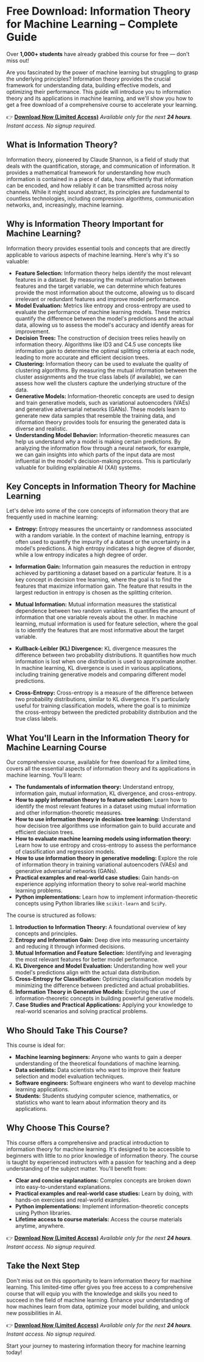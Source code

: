 # Free Download: Information Theory for Machine Learning – Complete Guide

Over **1,000+ students** have already grabbed this course for free — don’t miss out!

Are you fascinated by the power of machine learning but struggling to grasp the underlying principles?  Information theory provides the crucial framework for understanding data, building effective models, and optimizing their performance.  This guide will introduce you to information theory and its applications in machine learning, and we'll show you how to get a free download of a comprehensive course to accelerate your learning.

👉 [**Download Now (Limited Access)**](https://udemywork.com/information-theory-for-machine-learning)
_Available only for the next **24 hours**. Instant access. No signup required._

## What is Information Theory?

Information theory, pioneered by Claude Shannon, is a field of study that deals with the quantification, storage, and communication of information. It provides a mathematical framework for understanding how much information is contained in a piece of data, how efficiently that information can be encoded, and how reliably it can be transmitted across noisy channels. While it might sound abstract, its principles are fundamental to countless technologies, including compression algorithms, communication networks, and, increasingly, machine learning.

## Why is Information Theory Important for Machine Learning?

Information theory provides essential tools and concepts that are directly applicable to various aspects of machine learning. Here's why it's so valuable:

*   **Feature Selection:** Information theory helps identify the most relevant features in a dataset. By measuring the mutual information between features and the target variable, we can determine which features provide the most information about the outcome, allowing us to discard irrelevant or redundant features and improve model performance.
*   **Model Evaluation:** Metrics like entropy and cross-entropy are used to evaluate the performance of machine learning models. These metrics quantify the difference between the model's predictions and the actual data, allowing us to assess the model's accuracy and identify areas for improvement.
*   **Decision Trees:** The construction of decision trees relies heavily on information theory. Algorithms like ID3 and C4.5 use concepts like information gain to determine the optimal splitting criteria at each node, leading to more accurate and efficient decision trees.
*   **Clustering:** Information theory can be used to evaluate the quality of clustering algorithms. By measuring the mutual information between the cluster assignments and the true class labels (if available), we can assess how well the clusters capture the underlying structure of the data.
*   **Generative Models:** Information-theoretic concepts are used to design and train generative models, such as variational autoencoders (VAEs) and generative adversarial networks (GANs). These models learn to generate new data samples that resemble the training data, and information theory provides tools for ensuring the generated data is diverse and realistic.
*   **Understanding Model Behavior:**  Information-theoretic measures can help us understand *why* a model is making certain predictions.  By analyzing the information flow through a neural network, for example, we can gain insights into which parts of the input data are most influential in the model's decision-making process. This is particularly valuable for building explainable AI (XAI) systems.

## Key Concepts in Information Theory for Machine Learning

Let's delve into some of the core concepts of information theory that are frequently used in machine learning:

*   **Entropy:** Entropy measures the uncertainty or randomness associated with a random variable. In the context of machine learning, entropy is often used to quantify the impurity of a dataset or the uncertainty in a model's predictions.  A high entropy indicates a high degree of disorder, while a low entropy indicates a high degree of order.

*   **Information Gain:** Information gain measures the reduction in entropy achieved by partitioning a dataset based on a particular feature. It is a key concept in decision tree learning, where the goal is to find the features that maximize information gain.  The feature that results in the largest reduction in entropy is chosen as the splitting criterion.

*   **Mutual Information:** Mutual information measures the statistical dependence between two random variables.  It quantifies the amount of information that one variable reveals about the other. In machine learning, mutual information is used for feature selection, where the goal is to identify the features that are most informative about the target variable.

*   **Kullback-Leibler (KL) Divergence:** KL divergence measures the difference between two probability distributions. It quantifies how much information is lost when one distribution is used to approximate another. In machine learning, KL divergence is used in various applications, including training generative models and comparing different model predictions.

*   **Cross-Entropy:** Cross-entropy is a measure of the difference between two probability distributions, similar to KL divergence.  It's particularly useful for training classification models, where the goal is to minimize the cross-entropy between the predicted probability distribution and the true class labels.

## What You'll Learn in the Information Theory for Machine Learning Course

Our comprehensive course, available for free download for a limited time, covers all the essential aspects of information theory and its applications in machine learning. You'll learn:

*   **The fundamentals of information theory:** Understand entropy, information gain, mutual information, KL divergence, and cross-entropy.
*   **How to apply information theory to feature selection:** Learn how to identify the most relevant features in a dataset using mutual information and other information-theoretic measures.
*   **How to use information theory in decision tree learning:** Understand how decision tree algorithms use information gain to build accurate and efficient decision trees.
*   **How to evaluate machine learning models using information theory:** Learn how to use entropy and cross-entropy to assess the performance of classification and regression models.
*   **How to use information theory in generative modeling:** Explore the role of information theory in training variational autoencoders (VAEs) and generative adversarial networks (GANs).
*   **Practical examples and real-world case studies:** Gain hands-on experience applying information theory to solve real-world machine learning problems.
*   **Python implementations:** Learn how to implement information-theoretic concepts using Python libraries like `scikit-learn` and `SciPy`.

The course is structured as follows:

1.  **Introduction to Information Theory:** A foundational overview of key concepts and principles.
2.  **Entropy and Information Gain:** Deep dive into measuring uncertainty and reducing it through informed decisions.
3.  **Mutual Information and Feature Selection:** Identifying and leveraging the most relevant features for better model performance.
4.  **KL Divergence and Model Evaluation:** Understanding how well your model's predictions align with the actual data distribution.
5.  **Cross-Entropy for Classification:** Optimizing classification models by minimizing the difference between predicted and actual probabilities.
6.  **Information Theory in Generative Models:** Exploring the use of information-theoretic concepts in building powerful generative models.
7.  **Case Studies and Practical Applications:** Applying your knowledge to real-world scenarios and solving practical problems.

## Who Should Take This Course?

This course is ideal for:

*   **Machine learning beginners:**  Anyone who wants to gain a deeper understanding of the theoretical foundations of machine learning.
*   **Data scientists:** Data scientists who want to improve their feature selection and model evaluation techniques.
*   **Software engineers:** Software engineers who want to develop machine learning applications.
*   **Students:** Students studying computer science, mathematics, or statistics who want to learn about information theory and its applications.

## Why Choose This Course?

This course offers a comprehensive and practical introduction to information theory for machine learning. It's designed to be accessible to beginners with little to no prior knowledge of information theory. The course is taught by experienced instructors with a passion for teaching and a deep understanding of the subject matter. You'll benefit from:

*   **Clear and concise explanations:** Complex concepts are broken down into easy-to-understand explanations.
*   **Practical examples and real-world case studies:** Learn by doing, with hands-on exercises and real-world examples.
*   **Python implementations:**  Implement information-theoretic concepts using Python libraries.
*   **Lifetime access to course materials:**  Access the course materials anytime, anywhere.

👉 [**Download Now (Limited Access)**](https://udemywork.com/information-theory-for-machine-learning)
_Available only for the next **24 hours**. Instant access. No signup required._

## Take the Next Step

Don't miss out on this opportunity to learn information theory for machine learning. This limited-time offer gives you free access to a comprehensive course that will equip you with the knowledge and skills you need to succeed in the field of machine learning. Enhance your understanding of how machines learn from data, optimize your model building, and unlock new possibilities in AI.

👉 [**Download Now (Limited Access)**](https://udemywork.com/information-theory-for-machine-learning)
_Available only for the next **24 hours**. Instant access. No signup required._

Start your journey to mastering information theory for machine learning today!
